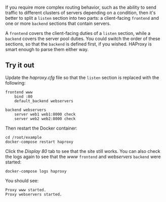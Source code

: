 If you require more complex routing behavior, such as the ability to send traffic to different clusters of servers depending on a condition, then it's better to split a `listen` section into two parts: a client-facing `frontend` and one or more `backend` sections that contain servers.

A `frontend` covers the client-facing duties of a `listen` section, while a `backend` covers the server pool duties. You could switch the order of these sections, so that the `backend` is defined first, if you wished. HAProxy is smart enough to parse them either way.

## Try it out

Update the *haproxy.cfg* file so that the `listen` section is replaced with the following:

```
frontend www 
    bind :80
    default_backend webservers

backend webservers
    server web1 web1:8000 check
    server web2 web2:8000 check
```

Then restart the Docker container:

```
cd /root/example
docker-compose restart haproxy
```

Click the *Display 80* tab to see that the site still works. You can also check the logs again to see that the *www* `frontend` and *webservers* `backend` were started:

```
docker-compose logs haproxy
```

You should see:

```
Proxy www started.
Proxy webservers started.
```